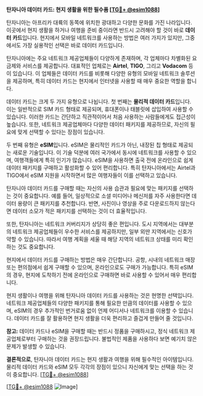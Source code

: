 **탄자니아 데이터 카드: 현지 생활을 위한 필수품 [[TG💪+ @esim1088](https://t.me/s/esim1088)]**

탄자니아는 아프리카 대륙의 동쪽에 위치한 광대하고 다양한 문화를 가진 나라입니다. 이곳에서 현지 생활을 하거나 여행을 준비 중이라면 반드시 고려해야 할 것이 바로 **데이터 카드**입니다. 현지에서 모바일 네트워크를 사용하는 방법은 여러 가지가 있지만, 그중에서도 가장 실용적인 선택은 바로 데이터 카드입니다.

탄자니아에는 주요 네트워크 제공업체들이 다양하게 존재하며, 각 업체마다 차별화된 요금제와 서비스를 제공합니다. 대표적인 업체로는 **Airtel**, **TIGO**, 그리고 **Vodacom** 등이 있습니다. 이 업체들은 데이터 카드를 비롯해 다양한 유형의 모바일 네트워크 솔루션을 제공하며, 특히 데이터 카드는 현지에서 인터넷을 사용할 때 매우 중요한 역할을 합니다.

데이터 카드는 크게 두 가지 유형으로 나뉩니다. 첫 번째는 **물리적 데이터 카드**입니다. 이는 일반적으로 SIM 카드 형태로 제공되며, 휴대폰이나 태블릿에 삽입하여 사용할 수 있습니다. 이러한 카드는 간단하고 직관적이어서 처음 사용하는 사람들에게도 접근성이 높습니다. 또한, 네트워크 제공업체마다 다양한 데이터 패키지를 제공하므로, 자신의 필요에 맞게 선택할 수 있다는 장점이 있습니다.

두 번째 유형은 **eSIM**입니다. eSIM은 물리적인 카드가 아닌, 내장된 칩 형태로 제공되는 새로운 기술입니다. 이 기술 덕분에 여러 국가에서 동시에 네트워크를 사용할 수 있으며, 여행객들에게 특히 인기가 많습니다. eSIM을 사용하면 출국 전에 온라인으로 쉽게 데이터 패키지를 구매하고 활성화할 수 있어 편리합니다. 특히 탄자니아에서는 Airtel과 TIGO에서 eSIM 지원을 시작하면서 많은 여행자들이 이를 선택하고 있습니다.

탄자니아 데이터 카드를 구매할 때는 자신의 사용 습관과 필요에 맞는 패키지를 선택하는 것이 중요합니다. 예를 들어, 일상적으로 소셜 미디어나 메신저를 자주 사용한다면 데이터 용량이 큰 패키지를 추천합니다. 반면, 사진이나 영상을 주로 다운로드하지 않는다면 데이터 소모가 적은 패키지를 선택하는 것이 더 효율적입니다.

또한, 탄자니아는 네트워크 커버리지가 상당히 좋은 편입니다. 도시 지역에서는 대부분의 네트워크 제공업체들이 우수한 서비스를 제공하지만, 일부 외딴 지역에서는 신호가 약할 수 있습니다. 따라서 여행 계획을 세울 때 해당 지역의 네트워크 상태를 미리 확인하는 것도 중요합니다.

현지에서 데이터 카드를 구매하는 방법은 매우 간단합니다. 공항, 시내의 네트워크 매장 또는 편의점에서 쉽게 구매할 수 있으며, 온라인으로도 구매가 가능합니다. 특히 eSIM의 경우, 현지에 도착하기 전에 온라인으로 구매하면 바로 사용할 수 있어서 매우 편리합니다.

현지 생활이나 여행을 위해 탄자니아 데이터 카드를 사용하는 것은 현명한 선택입니다. 네트워크 제공업체들의 다양한 패키지를 통해 필요한 만큼의 데이터를 사용할 수 있으며, eSIM의 경우 추가적인 번거로움 없이 언제 어디서나 네트워크를 이용할 수 있습니다. 데이터 카드를 잘 활용하면 현지 생활을 더욱 편리하고 즐겁게 만들어 줄 것입니다.

**참고:** 데이터 카드나 eSIM을 구매할 때는 반드시 정품을 구매하시고, 정식 네트워크 제공업체로부터 구매하는 것을 권장드립니다. 불법적인 제품을 사용하다 보면 예기치 않은 문제가 발생할 수 있습니다.

**결론적으로**, 탄자니아 데이터 카드는 현지 생활과 여행을 위해 필수적인 아이템입니다. 물리적 데이터 카드와 eSIM 모두 각각의 장점이 있으니 자신에게 맞는 선택을 하는 것이 중요합니다. [[TG💪+ @esim1088](https://t.me/s/esim1088)]

[[TG💪+ @esim1088](https://t.me/s/esim1088) ![Image](https://i.postimg.cc/Y0z9fWf4/image.png)]